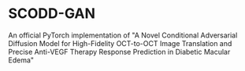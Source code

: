 # SCODD-GAN
An official PyTorch implementation of "A Novel Conditional Adversarial Diffusion Model for High-Fidelity OCT-to-OCT Image Translation and Precise Anti-VEGF Therapy Response Prediction in Diabetic Macular Edema"
